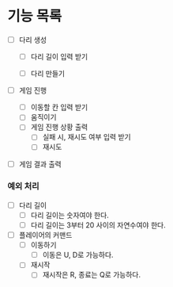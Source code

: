 # 기능 목록

- [ ] 다리 생성

  - [ ] 다리 길이 입력 받기

  - [ ] 다리 만들기

- [ ] 게임 진행

  - [ ] 이동할 칸 입력 받기
  - [ ] 움직이기
  - [ ] 게임 진행 상황 출력
    - [ ] 실패 시, 재시도 여부 입력 받기
    - [ ] 재시도

- [ ] 게임 결과 출력



### 예외 처리

- [ ] 다리 길이
  - [ ] 다리 길이는 숫자여야 한다.
  - [ ] 다리 길이는 3부터 20 사이의 자연수여야 한다.
- [ ] 플레이어의 커맨드
  - [ ] 이동하기
    - [ ] 이동은 U, D로 가능하다.
  - [ ] 재시작
    - [ ] 재시작은 R, 종료는 Q로 가능하다.